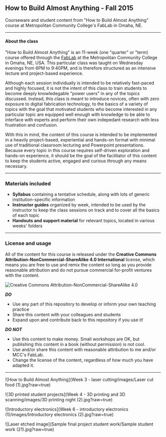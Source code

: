 ## How to Build Almost Anything - Fall 2015
Courseware and student content from "How to Build Almost Anything" course at Metropolitan Community College's FabLab in Omaha, NE.

----
#### About the class ###
"How to Build Almost Anything" is an 11-week (one "quarter" or "term) course offered through the [FabLab](http://fablab.mccinfo.net/) at the Metropolitan Community College in Omaha, NE, USA. This particular class was taught on Wednesday evenings from 6PM to 9:40PM, and is therefore structured as an intensive lecture and project-based experience.

Although each session individually is intended to be relatively fast-paced and highly focused, it is not the intent of this class to train students to become deeply knowledegable "power users" in any of the topics discussed. Instead, this class is meant to introduce novices, often with zero exposure to digital fabrication technology, to the basics of a variety of topics with the goal that motivated students who become interested in any particular topic are equipped well enough with knowledge to be able to interface with experts and perform their own indepedant research with less frustration and confusion.

With this in mind, the content of this course is intended to be implemented in a heavily project-based, experiential and hands-on format with minimal use of traditional classroom lecturing and Powerpoint presentations. Because every topic in this course requires self-driven exploration and hands-on experience, it should be the goal of the facilitator of this content to keep the students active, engaged and curious through any means necessary.

----
### Materials included
* **Syllabus** containing a tentative schedule, along with lots of generic institution-specific information
* **Instructor guides** organized by week, intended to be used by the instructor to keep the class sessions on track and to cover all the basics of each topic
* **Handouts and support material** for relevant topics, located in various weeks' folders

----
### License and usage
All of the content for this course is released under the **Creative Commons Attribution-NonCommercial-ShareAlike 4.0 International** license, which means you are free to use and remix the content so long as you provide reasonable attribution and do not pursue commercial for-profit ventures with the content.

![Creative Commons Attribution-NonCommercial-ShareAlike 4.0](https://i.creativecommons.org/l/by-nc-sa/4.0/88x31.png)

**_DO_**
* Use any part of this repository to develop or inform your own teaching practice
* Share this content with your colleagues and students
* Expand upon and contribute back to this repository if you use it!

**_DO NOT_**
* Use this content to make money. Small workshops are OK, but publishing this content in a book (without permission) is not cool.
* Use and/or share this content with reasonable attribution to me and/or MCC's FabLab. 
* Change the license of the content, regardless of how much you have adapted it.

-----------------

![How to Build Almost Anything](Week 3 - laser cutting/images/Laser cut food (1).jpg?raw=true)

![3D printed student projects](Week 4 - 3D printing and 3D scanning/images/3D printing night (2).jpg?raw=true)

![Introductory electronics](Week 6 - introductory electronics (1)/images/Introductory electronics (2).jpg?raw=true)

![Laser etched image](Sample final project student work/Sample student work (21).jpg?raw=true)
